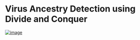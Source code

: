# Virus Ancestry Detection using Divide and Conquer
[![image](https://github.com/user-attachments/assets/58efa960-14d2-4357-babd-cc4ceb62f93f)](./presentation/Team7-Task2.pdf)
